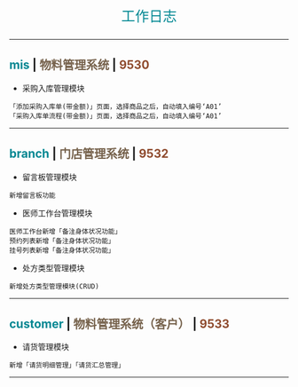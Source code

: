 <p align="center" style="font-size: 25px; color: #008792;">工作日志</p>

---

## <span style="color: #008792;">mis</span> | <span style="color: #76624c;">物料管理系统</span> | <span style="color: #8f4b2e;">9530</span>

- 采购入库管理模块

```
「添加采购入库单(带金额)」页面，选择商品之后，自动填入编号‘A01’
「采购入库单流程(带金额)」页面，选择商品之后，自动填入编号‘A01’
```

---

## <span style="color: #008792;">branch</span> | <span style="color: #76624c;">门店管理系统</span> | <span style="color: #8f4b2e;">9532</span>

- 留言板管理模块

```
新增留言板功能
```

- 医师工作台管理模块

```
医师工作台新增「备注身体状况功能」
预约列表新增「备注身体状况功能」
挂号列表新增「备注身体状况功能」
```

- 处方类型管理模块

```
新增处方类型管理模块(CRUD)
```

---

## <span style="color: #008792;">customer</span> | <span style="color: #76624c;">物料管理系统（客户）</span> | <span style="color: #8f4b2e;">9533</span>

- 请货管理模块

```
新增「请货明细管理」「请货汇总管理」
```

---
